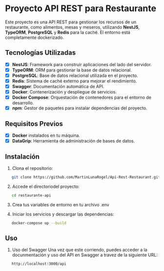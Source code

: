 # Proyecto API REST para Restaurante

Este proyecto es una API REST para gestionar los recursos de un restaurante, como alimentos, mesas y meseros, utilizando **NestJS**, **TypeORM**, **PostgreSQL** y **Redis** para la caché. El entorno está completamente dockerizado.

## Tecnologías Utilizadas

- [x] **NestJS**: Framework para construir aplicaciones del lado del servidor.
- [x] **TypeORM**: ORM para gestionar la base de datos relacional.
- [x] **PostgreSQL**: Base de datos relacional utilizada en el proyecto.
- [x] **Redis**: Sistema de caché externo para mejorar el rendimiento.
- [x] **Swagger**: Documentación automática de API.
- [x] **Docker**: Contenerización y despliegue de servicios.
- [x] **Docker Compose**: Orquestación de contenedores para el entorno de desarrollo.
- [x] **npm**: Gestor de paquetes para instalar dependencias del proyecto.

## Requisitos Previos

- [x] **Docker** instalados en tu máquina.
- [x] **DataGrip**: Herramienta de administración de bases de datos.

## Instalación

1. Clona el repositorio:
```bash
   git clone https://github.com/MartinLunaRogel/Api-Rest-Restaurant.git
 ```
2. Accede el directoriodel proyecto:
```bash
   cd restaurante-api
```
3. Crea tus variables de entorno en tu archivo .env

4. Iniciar los servicios y descargar las dependencias:
```bash
   docker-compose up --build
```

## Uso

1. Uso del Swagger
Una vez que este corriendo, puedes acceder a la docunmentación y uso del API en Swagger a travez de la siguiente URL:
```bash
   http://localhost:3000/api
```

